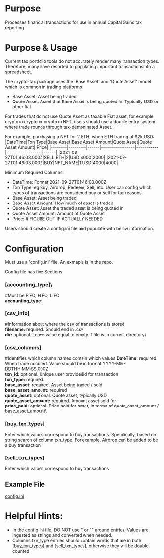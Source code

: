 # Purpose
Processes financial transactions for use in annual Capital Gains tax reporting

# Purpose & Usage
Current tax portfolio tools do not accurately render many transaction types. Therefore, many have resorted to populating important transactionsinto a spreadsheet.

The crypto-tax package uses the 'Base Asset' and 'Quote Asset' model which is common in trading platforms.
- Base Asset: Asset being traded
- Quote Asset: Asset that Base Asset is being quoted in. Typically USD or other fiat

For trades that do not use Quote Asset as taxable Fiat asset, for example crypto<>crypto or crypto<>NFT, users should use a double entry system where trade rounds through tax-demoninated Asset. 

For example, purchasing a NFT for 2 ETH, when ETH trading at $2k USD:
|DateTime|Txn Type|Base Asset|Base Asset Amount|Quote Asset|Quote Asset Amount| Price|
|--------|---------|------|-----------------|-----------|------------------|------|
|2021-09-27T01:46:03.000Z|SELL|ETH|2|USD|4000|2000|
|2021-09-27T01:46:03.000Z|BUY|NFT_NAME|1|USD|4000|4000|

Minimum Required Columns:
- DateTime: Format 2021-09-27T01:46:03.000Z
- Txn Type: eg Buy, Airdrop, Redeem, Sell, etc. User can config which types of transactions are considered buy or sell for tax reasons.
- Base Asset: Asset being traded
- Base Asset Amount: How much of asset is traded
- Quote Asset: Asset the traded asset is being quoted in
- Quote Asset Amount: Amount of Quote Asset
- Price: # FIGURE OUT IF ACTUALLY NEEDED

Users should create a config.ini file and populate with below information.

# Configuration
Must use a 'config.ini' file. An exmaple is in the repo.

Config file has five Sections:

### [accounting_type]\
#Must be FIFO, HIFO, LIFO\
**accounting_type:**

### [csv_info]
#Information about where the csv of transactions is stored\
**filename:** required. Should end in .csv\
**dir:** optional. Leave value equal to empty if file is in current directory\

### [csv_columns]
#Identifies which column names contain which values
**DateTime:** required. When trade occured. Value should be in format YYYY-MM-DDTHH:MM:SS.000Z\
**txn_id:** optional. Unique user providedid for transaction\
**txn_type:** required.\
**base_asset:** required. Asset being traded / sold\
**base_asset_amount:** required\
**quote_asset:** optional. Quote asset, typically USD\
**quote_asset_amount:** required. Amount asset sold for\
**price_paid:** optional. Price paid for asset, in terms of quote_asset_amount / base_asset_amount\ 

### [buy_txn_types]
Enter which values correspond to buy transactions. Specifically, based on string search of column txn_type. For example, Airdrop can be added to be a buy transaction. 

### [sell_txn_types]
Enter which values correspond to buy transactions

## Example File
[config.ini](https://github.com/ckvj/crypto-tax/blob/master/config.ini)

# Helpful Hints:
- In the config.ini file, DO NOT use '' or "" around entries. Values are ingested as strings and converted when needed.
- Columns txn_type entries should contain words that are in both [buy_txn_types] and [sell_txn_types], otherwise they will be double counted
